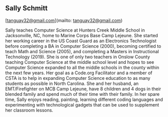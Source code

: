 ## Sally Schmitt[tanguay32@gmail.com](mailto: tanguay32@gmail.com)Sally teaches Computer Science at Hunters Creek Middle School in Jacksonville, NC, home to Marine Corps Base Camp Lejeune. She started her working career in the US Coast Guard as an Electronics Technologist before completing a BA in Computer Science (2000), becoming certified to teach Math and Science (2005), and completing a Masters in Instructional Technology (2019). She is one of only two teachers in Onslow County teaching Computer Science at the middle school level and hopes to see Computer Science expanded to all the middle schools in the county within the next few years. Her goal as a Code.org Facilitator and a member of CSTA is to help in expanding Computer Science education to as many students as possible in North Carolina. She and her husband, an EMT/Firefighter on MCB Camp Lejeune, have 8 children and 4 dogs in their blended family and spend much of their time with their family. In her spare time, Sally enjoys reading, painting, learning different coding languages and experimenting with technological gadgets that can be used to supplement her classroom lessons.